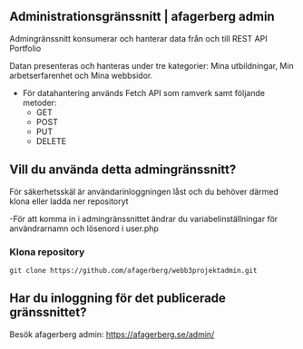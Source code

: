 ## Administrationsgränssnitt | afagerberg admin

Admingränssnitt konsumerar och hanterar data från och till REST API Portfolio

Datan presenteras och hanteras under tre kategorier: Mina utbildningar, Min arbetserfarenhet och Mina webbsidor. 

* För datahantering används Fetch API som ramverk samt följande metoder:
    - GET
    - POST
    - PUT
    - DELETE


## Vill du använda detta admingränssnitt?
För säkerhetsskäl är användarinloggningen låst och du behöver därmed klona eller ladda ner repositoryt

-För att komma in i admingränssnittet ändrar du variabelinställningar för användrarnamn och lösenord i user.php 

### Klona repository
`git clone https://github.com/afagerberg/webb3projektadmin.git` 

## Har du inloggning för det publicerade gränssnittet?
Besök afagerberg admin: https://afagerberg.se/admin/ 